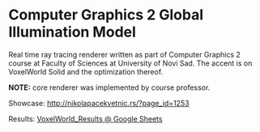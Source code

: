# Computer Graphics 2 Global Illumination Model

Real time ray tracing renderer written as part of Computer Graphics 2 course at Faculty of Sciences at University of Novi Sad. The accent is on VoxelWorld Solid and the optimization thereof.

**NOTE:** core renderer was implemented by course professor. 

Showcase: <a href="http://nikolapacekvetnic.rs/?page_id=1253" target="_blank">http://nikolapacekvetnic.rs/?page_id=1253</a>

Results: <a href="https://docs.google.com/spreadsheets/d/15lp3qq5IZw7YoQqvu7uGc3McOyZWdqTB3eph1BUGPfw/edit?usp=sharing" target="_blank">VoxelWorld_Results @ Google Sheets</a>